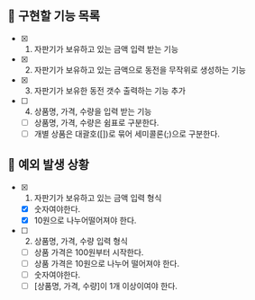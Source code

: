 ## 📌 구현할 기능 목록

- [x] 1. 자판기가 보유하고 있는 금액 입력 받는 기능
- [x] 2. 자판기가 보유하고 있는 금액으로 동전을 무작위로 생성하는 기능
- [x] 3. 자판기가 보유한 동전 갯수 출력하는 기능 추가
- [ ] 4. 상품명, 가격, 수량을 입력 받는 기능
  - [ ] 상품명, 가격, 수량은 쉼표로 구분한다.
  - [ ] 개별 상품은 대괄호([])로 묶어 세미콜론(;)으로 구분한다.

## 🎯 예외 발생 상황

- [x] 1. 자판기가 보유하고 있는 금액 입력 형식
  - [x] 숫자여야한다.
  - [x] 10원으로 나누어떨어져야 한다.

- [ ] 2. 상품명, 가격, 수량 입력 형식 
  - [ ] 상품 가격은 100원부터 시작한다.
  - [ ] 상품 가격은 10원으로 나누어 떨어져야 한다.
  - [ ] 숫자여야한다.
  - [ ] [상품명, 가격, 수량]이 1개 이상이여야 한다.
